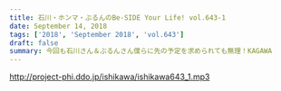 ```yaml
---
title: 石川・ホンマ・ぶるんのBe-SIDE Your Life! vol.643-1
date: September 14, 2018
tags: ['2018', 'September 2018', 'vol.643']
draft: false
summary: 今回も石川さん＆ぶるんさん僕らに先の予定を求められても無理！KAGAWA
---
```


http://project-phi.ddo.jp/ishikawa/ishikawa643_1.mp3